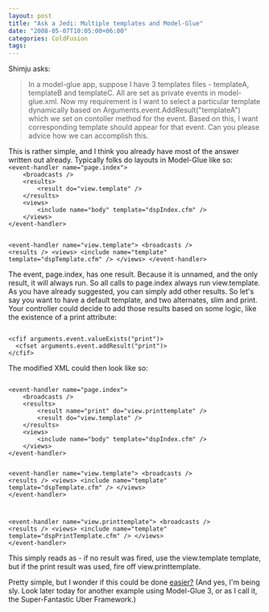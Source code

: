 ```yaml
---
layout: post
title: "Ask a Jedi: Multiple templates and Model-Glue"
date: "2008-05-07T10:05:00+06:00"
categories: ColdFusion 
tags: 
---
```


Shimju asks:

<blockquote>
<p>
In a model-glue app, suppose I have 3 templates files - templateA, templateB and
templateC. All are set as private events in model-glue.xml. Now my requirement
is I want to select a particular template dynamically based on
Arguments.event.AddResult("templateA") which we set on contoller method for the
event. Based on this, I want corresponding template should appear for that
event. Can you please advice how we can accomplish this.
</p>
</blockquote>
<!--more-->
This is rather simple, and I think you already have most of the answer written out already. Typically folks do layouts in Model-Glue like so:

<code>
&lt;event-handler name="page.index"&gt;
	&lt;broadcasts /&gt; 
	&lt;results&gt;
		&lt;result do="view.template" /&gt;
	&lt;/results&gt;
	&lt;views&gt;
		&lt;include name="body" template="dspIndex.cfm" /&gt;
	&lt;/views&gt;
&lt;/event-handler&gt;

&lt;event-handler name="view.template"&gt;
	&lt;broadcasts /&gt;
	&lt;results /&gt;
	&lt;views&gt;
		&lt;include name="template" template="dspTemplate.cfm" /&gt;
	&lt;/views&gt;
&lt;/event-handler&gt;
</code>

The event, page.index, has one result. Because it is unnamed, and the only result, it will always run. So all calls to page.index always run view.template. As you have already suggested, you can simply add other results. So let's say you want to have a default template, and two alternates, slim and print. Your controller could decide to add those results based on some logic, like the existence of a print attribute:

<code>
&lt;cfif arguments.event.valueExists("print")&gt;
  &lt;cfset arguments.event.addResult("print")&gt;
&lt;/cfif&gt;
</code>

The modified XML could then look like so:

<code>
&lt;event-handler name="page.index"&gt;
	&lt;broadcasts /&gt; 
	&lt;results&gt;
		&lt;result name="print" do="view.printtemplate" /&gt;
		&lt;result do="view.template" /&gt;
	&lt;/results&gt;
	&lt;views&gt;
		&lt;include name="body" template="dspIndex.cfm" /&gt;
	&lt;/views&gt;
&lt;/event-handler&gt;

&lt;event-handler name="view.template"&gt;
	&lt;broadcasts /&gt;
	&lt;results /&gt;
	&lt;views&gt;
		&lt;include name="template" template="dspTemplate.cfm" /&gt;
	&lt;/views&gt;
&lt;/event-handler&gt;

&lt;event-handler name="view.printtemplate"&gt;
	&lt;broadcasts /&gt;
	&lt;results /&gt;
	&lt;views&gt;
		&lt;include name="template" template="dspPrintTemplate.cfm" /&gt;
	&lt;/views&gt;
&lt;/event-handler&gt;
</code>

This simply reads as - if no result was fired, use the view.template template, but if the print result was used, fire off view.printtemplate.

Pretty simple, but I wonder if this could be done <a href="http://www.raymondcamden.com/index.cfm/2008/5/2/ModelGlue-3--The-New-Frakin-Awesomeness">easier?</a> (And yes, I'm being sly. Look later today for another example using Model-Glue 3, or as I call it, the Super-Fantastic Uber Framework.)